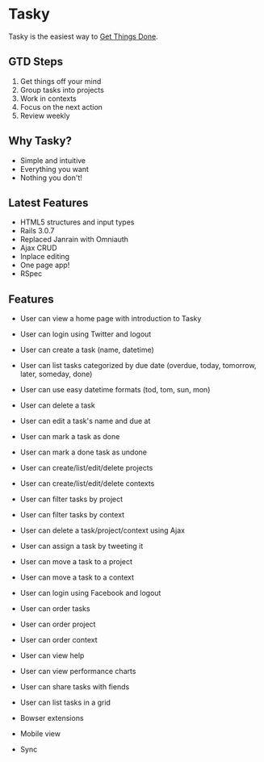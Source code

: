 # Tasky

Tasky is the easiest way to [Get Things Done](http://en.wikipedia.org/wiki/Getting_Things_Done).

## GTD Steps

1. Get things off your mind
2. Group tasks into projects
3. Work in contexts
4. Focus on the next action
5. Review weekly

## Why Tasky?

- Simple and intuitive
- Everything you want
- Nothing you don't!

## Latest Features

- HTML5 structures and input types
- Rails 3.0.7
- Replaced Janrain with Omniauth
- Ajax CRUD
- Inplace editing
- One page app!
- RSpec

## Features

- User can view a home page with introduction to Tasky
- User can login using Twitter and logout
- User can create a task (name, datetime)
- User can list tasks categorized by due date (overdue, today, tomorrow, later, someday, done)
- User can use easy datetime formats (tod, tom, sun, mon)
- User can delete a task
- User can edit a task's name and due at
- User can mark a task as done
- User can mark a done task as undone

- User can create/list/edit/delete projects
- User can create/list/edit/delete contexts
- User can filter tasks by project
- User can filter tasks by context
- User can delete a task/project/context using Ajax
- User can assign a task by tweeting it
- User can move a task to a project
- User can move a task to a context
- User can login using Facebook and logout
- User can order tasks
- User can order project
- User can order context
- User can view help
- User can view performance charts
- User can share tasks with fiends
- User can list tasks in a grid
- Bowser extensions
- Mobile view
- Sync